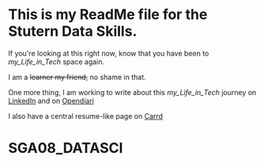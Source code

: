 # This is my ReadMe file for the Stutern Data Skills.

If you're looking at this right now, know that you have been to _my_Life_in_Tech_ space again.

I am a ~~learner my friend,~~ no shame in that.

One more thing, I am working to write about this _my_Life_in_Tech_ journey on [LinkedIn](https://www.linkedin.com/in/nndcharles) and on [Opendiari](https://www.opendiari.com/topics/my-life-in-tech)

I also have a central resume-like page on [Carrd](https://ndcharles.carrd.co)
# SGA08_DATASCI
